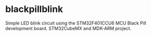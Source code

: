 # blackpillblink
Simple LED blink circuit using the STM32F401CCU6 MCU Black Pill development board. STM32CubeMX and MDK-ARM project.
